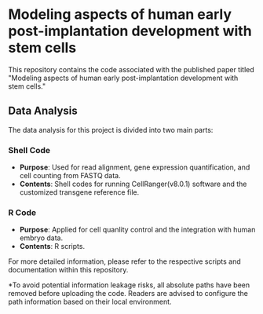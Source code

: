 # Modeling aspects of human early post-implantation development with stem cells

This repository contains the code associated with the published paper titled "Modeling aspects of human early post-implantation development with stem cells."

## Data Analysis

The data analysis for this project is divided into two main parts:

### Shell Code
- **Purpose**: Used for read alignment, gene expression quantification, and cell counting from FASTQ data.
- **Contents**: Shell codes for running CellRanger(v8.0.1) software and the customized transgene reference file.

### R Code
- **Purpose**: Applied for cell quanlity control and the integration with human embryo data.
- **Contents**: R scripts.

For more detailed information, please refer to the respective scripts and documentation within this repository.

*To avoid potential information leakage risks, all absolute paths have been removed before uploading the code. Readers are advised to configure the path information based on their local environment.
